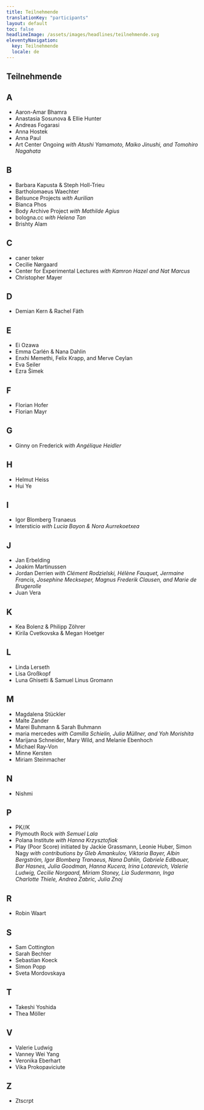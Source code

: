 ```yaml
---
title: Teilnehmende
translationKey: "participants"
layout: default
toc: false
headlineImage: /assets/images/headlines/teilnehmende.svg
eleventyNavigation:
  key: Teilnehmende
  locale: de
---
```


## Teilnehmende

## A
- Aaron-Amar Bhamra
- Anastasia Sosunova & Ellie Hunter
- Andreas Fogarasi
- Anna Hostek
- Anna Paul
- Art Center Ongoing *with Atushi Yamamoto, Maiko Jinushi, and Tomohiro Nagahata*
## B
- Barbara Kapusta & Steph Holl-Trieu
- Bartholomaeus Waechter
- Belsunce Projects *with Aurilian*
- Bianca Phos
- Body Archive Project *with Mathilde Agius*
- bologna.cc *with Helena Tan*
- Brishty Alam
## C
- caner teker
- Cecilie Nørgaard
- Center for Experimental Lectures *with Kamron Hazel and Nat Marcus*
- Christopher Mayer
## D
- Demian Kern & Rachel Fäth
## E
- Ei Ozawa
- Emma Carlén & Nana Dahlin
- Enxhi Memethi, Felix Krapp, and Merve Ceylan
- Eva Seiler
- Ezra Šimek
## F
- Florian Hofer
- Florian Mayr
## G
- Ginny on Frederick *with Angélique Heidler*
## H
- Helmut Heiss
- Hui Ye
## I
- Igor Blomberg Tranaeus
- Intersticio *with Lucia Bayon & Nora Aurrekoetxea*
## J
- Jan Erbelding
- Joakim Martinussen
- Jordan Derrien *with Clément Rodzielski, Hélène Fauquet, Jermaine Francis, Josephine Meckseper, Magnus Frederik Clausen, and Marie de Brugerolle*
- Juan Vera
## K
- Kea Bolenz & Philipp Zöhrer
- Kirila Cvetkovska & Megan Hoetger
## L
- Linda Lerseth
- Lisa Großkopf
- Luna Ghisetti & Samuel Linus Gromann
## M
- Magdalena Stückler
- Malte Zander
- Marei Buhmann & Sarah Buhmann
- maria mercedes *with Camilla Schielin, Julia Müllner, and Yoh Morishita*
- Marijana Schneider, Mary Wild, and Melanie Ebenhoch
- Michael Ray-Von
- Minne Kersten
- Miriam Steinmacher
## N
- Nishmi
## P
- PK//K
- Plymouth Rock *with Semuel Lala*
- Polana Institute *with Hanna Krzysztofiak*
- Play (Poor Score) initiated by Jackie Grassmann, Leonie Huber, Simon Nagy *with contributions by Gleb Amankulov, Viktoria Bayer, Albin Bergström, Igor Blomberg Tranaeus, Nana Dahlin, Gabriele Edlbauer, Bar Hasnes, Julia Goodman, Hanna Kucera, Irina Lotarevich, Valerie Ludwig, Cecilie Norgaard, Miriam Stoney, Lia Sudermann, Inga Charlotte Thiele, Andrea Zabric, Julia Znoj*
## R
- Robin Waart
## S
- Sam Cottington
- Sarah Bechter
- Sebastian Koeck
- Simon Popp
- Sveta Mordovskaya
## T
- Takeshi Yoshida
- Thea Möller
## V
- Valerie Ludwig
- Vanney Wei Yang
- Veronika Eberhart
- Vika Prokopaviciute
## Z
- Ztscrpt